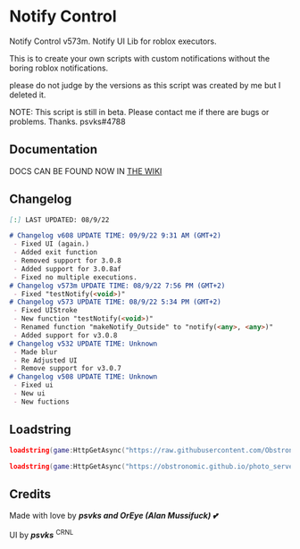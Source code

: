 # Notify Control

Notify Control v573m. Notify UI Lib for roblox executors.

This is to create your own scripts with custom notifications without the boring roblox notifications.

please do not judge by the versions as this script was created by me but I deleted it.

NOTE: This script is still in beta. Please contact me if there are bugs or problems. Thanks. psvks#4788

## Documentation
DOCS CAN BE FOUND NOW IN [THE WIKI](https://github.com/Obstronomic/NotifyControl/wiki/Documentation)

## Changelog
 
 ```markdown
[:] LAST UPDATED: 08/9/22

 # Changelog v608 UPDATE TIME: 09/9/22 9:31 AM (GMT+2)
  - Fixed UI (again.)
  - Added exit function
  - Removed support for 3.0.8
  - Added support for 3.0.8af
  - Fixed no multiple executions.
 # Changelog v573m UPDATE TIME: 08/9/22 7:56 PM (GMT+2)
  - Fixed "testNotify(<void>)"
 # Changelog v573 UPDATE TIME: 08/9/22 5:34 PM (GMT+2)
  - Fixed UIStroke
  - New function "testNotify(<void>)"
  - Renamed function "makeNotify_Outside" to "notify(<any>, <any>)"
  - Added support for v3.0.8
 # Changelog v532 UPDATE TIME: Unknown
  - Made blur
  - Re Adjusted UI
  - Remove support for v3.0.7
 # Changelog v508 UPDATE TIME: Unknown
  - Fixed ui
  - New ui
  - New fuctions
```
 
## Loadstring

```lua
loadstring(game:HttpGetAsync("https://raw.githubusercontent.com/Obstronomic/NotifyControl/main/notifyControl.lua"))()

loadstring(game:HttpGetAsync("https://obstronomic.github.io/photo_server/RBXL/notifyControl.lua"))()
```

## Credits

Made with love by ***psvks and OrEye (Alan Mussifuck) 💕***

UI by ***psvks*** <sup>CRNL</sup>

